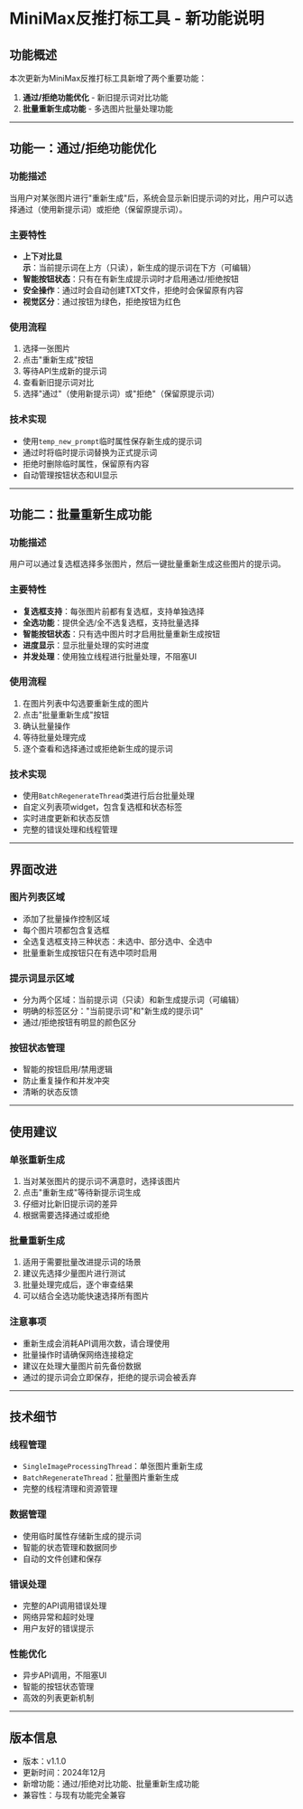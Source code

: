 # MiniMax反推打标工具 - 新功能说明

## 功能概述

本次更新为MiniMax反推打标工具新增了两个重要功能：

1. **通过/拒绝功能优化** - 新旧提示词对比功能
2. **批量重新生成功能** - 多选图片批量处理功能

---

## 功能一：通过/拒绝功能优化

### 功能描述
当用户对某张图片进行"重新生成"后，系统会显示新旧提示词的对比，用户可以选择通过（使用新提示词）或拒绝（保留原提示词）。

### 主要特性
- **上下对比显示**：当前提示词在上方（只读），新生成的提示词在下方（可编辑）
- **智能按钮状态**：只有在有新生成提示词时才启用通过/拒绝按钮
- **安全操作**：通过时会自动创建TXT文件，拒绝时会保留原有内容
- **视觉区分**：通过按钮为绿色，拒绝按钮为红色

### 使用流程
1. 选择一张图片
2. 点击"重新生成"按钮
3. 等待API生成新的提示词
4. 查看新旧提示词对比
5. 选择"通过"（使用新提示词）或"拒绝"（保留原提示词）

### 技术实现
- 使用`temp_new_prompt`临时属性保存新生成的提示词
- 通过时将临时提示词替换为正式提示词
- 拒绝时删除临时属性，保留原有内容
- 自动管理按钮状态和UI显示

---

## 功能二：批量重新生成功能

### 功能描述
用户可以通过复选框选择多张图片，然后一键批量重新生成这些图片的提示词。

### 主要特性
- **复选框支持**：每张图片前都有复选框，支持单独选择
- **全选功能**：提供全选/全不选复选框，支持批量选择
- **智能按钮状态**：只有选中图片时才启用批量重新生成按钮
- **进度显示**：显示批量处理的实时进度
- **并发处理**：使用独立线程进行批量处理，不阻塞UI

### 使用流程
1. 在图片列表中勾选要重新生成的图片
2. 点击"批量重新生成"按钮
3. 确认批量操作
4. 等待批量处理完成
5. 逐个查看和选择通过或拒绝新生成的提示词

### 技术实现
- 使用`BatchRegenerateThread`类进行后台批量处理
- 自定义列表项widget，包含复选框和状态标签
- 实时进度更新和状态反馈
- 完整的错误处理和线程管理

---

## 界面改进

### 图片列表区域
- 添加了批量操作控制区域
- 每个图片项都包含复选框
- 全选复选框支持三种状态：未选中、部分选中、全选中
- 批量重新生成按钮只在有选中项时启用

### 提示词显示区域
- 分为两个区域：当前提示词（只读）和新生成提示词（可编辑）
- 明确的标签区分："当前提示词"和"新生成的提示词"
- 通过/拒绝按钮有明显的颜色区分

### 按钮状态管理
- 智能的按钮启用/禁用逻辑
- 防止重复操作和并发冲突
- 清晰的状态反馈

---

## 使用建议

### 单张重新生成
1. 当对某张图片的提示词不满意时，选择该图片
2. 点击"重新生成"等待新提示词生成
3. 仔细对比新旧提示词的差异
4. 根据需要选择通过或拒绝

### 批量重新生成
1. 适用于需要批量改进提示词的场景
2. 建议先选择少量图片进行测试
3. 批量处理完成后，逐个审查结果
4. 可以结合全选功能快速选择所有图片

### 注意事项
- 重新生成会消耗API调用次数，请合理使用
- 批量操作时请确保网络连接稳定
- 建议在处理大量图片前先备份数据
- 通过的提示词会立即保存，拒绝的提示词会被丢弃

---

## 技术细节

### 线程管理
- `SingleImageProcessingThread`：单张图片重新生成
- `BatchRegenerateThread`：批量图片重新生成
- 完整的线程清理和资源管理

### 数据管理
- 使用临时属性存储新生成的提示词
- 智能的状态管理和数据同步
- 自动的文件创建和保存

### 错误处理
- 完整的API调用错误处理
- 网络异常和超时处理
- 用户友好的错误提示

### 性能优化
- 异步API调用，不阻塞UI
- 智能的按钮状态管理
- 高效的列表更新机制

---

## 版本信息
- 版本：v1.1.0
- 更新时间：2024年12月
- 新增功能：通过/拒绝对比功能、批量重新生成功能
- 兼容性：与现有功能完全兼容 